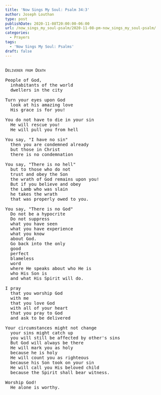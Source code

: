 ```yaml
---
title: 'Now Sings My Soul: Psalm 34:3'
author: Joseph Louthan
type: post
publishDate: 2020-11-08T20:00:00-06:00
url: /now_sings_my_soul-psalm/2020-11-08-pm-now_sings_my_soul-psalm/
categories:
  - Prayers
tags:
  - 'Now Sings My Soul: Psalms'
draft: false
---
```

<pre>
<div style="font-variant: small-caps;">
Deliverer from Death
</div>
People of God,
  inhabitants of the world
  dwellers in the city

Turn your eyes upon God
  look at his amazing love
  His grace is for you!

You do not have to die in your sin
  He will rescue you!
  He will pull you from hell

You say, "I have no sin"
  then you are condemned already
  but those in Christ
  there is no condemnation

You say, "There is no hell"
  but to those who do not
  trust and obey the Son
  the wrath of God remains upon you!
  But if you believe and obey
  the Lamb who was slain
  he takes the wrath
  that was properly owed to you.

You say, "There is no God"
  Do not be a hypocrite
  Do not suppress
  what you have seen
  what you have experience
  what you know 
  about God.
  Go back into the only
  good
  perfect
  blameless
  word
  where He speaks about who He is
  who His Son is
  and what His Spirit will do.

I pray
  that you worship God 
  with me
  that you love God
  with all of your heart
  that you pray to God
  and ask to be delivered

Your circumstances might not change
  your sins might catch up
  you will still be affected by other's sins
  But God will always be there
  He will mark you as holy
  because he is holy
  He will count you as righteous
  because his Son took on your sin
  He will call you His beloved child
  because the Spirit shall bear witness.

Worship God!
  He alone is worthy.
</pre>
